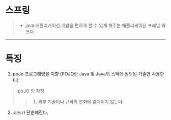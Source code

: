 # 스프링
> - java 애플리케이션 개발을 편하게 할 수 있게 해주는  애플리케이션 프레임 워크다.
----------------------------------------
# 특징
1. poJo 프로그래밍을 지향  (POJO란  Java 및 Java의 스펙에 정의된 기술만 사용한다)
> poJO 의 장점
>> 1. 외부 기술이나 규약의 변화에 얽매이지 않는다.
2. 코드가 단순해진다.

